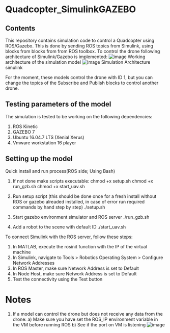 # Quadcopter_SimulinkGAZEBO

## Contents
This repository contains simulation code to control a Quadcopter using ROS/Gazebo. This is done by sending ROS topics from Simulink, using blocks from blocks from from ROS toolbox. To control the drone following architecture of Simulink/Gazebo is implemented:
![image](https://user-images.githubusercontent.com/37011467/122595736-8164e400-d086-11eb-9aad-922a00a58af5.png)
                                      Working architecture of the simulation model
![image](https://user-images.githubusercontent.com/37011467/122599110-6fd20b00-d08b-11eb-9bdf-a53271d75193.png)
                                                    Simulation Architecture simulink

For the moment, these models control the drone with ID 1, but you can change the topics of the Subscribe and Publish blocks to control another drone.
## Testing parameters of the model
The simulation is tested to be working on the following dependencies:
1) ROS Kinetic
2) GAZEBO 7 
3) Ubuntu 16.04.7 LTS (Xenial Xerus)
4) Vmware workstation 16 player

## Setting up the model
Quick install and run process(ROS side; Using Bash)
1) If not done make scripts executable: chmod +x setup.sh chmod +x run_gzb.sh chmod +x start_uav.sh

2) Run setup script (this should be done once for a fresh install without ROS or gazebo alreaded installed, in case of error run required commands by hand step by step) ./setup.sh

3) Start gazebo environment simulator and ROS server ./run_gzb.sh

4) Add a robot to the scene with default ID ./start_uav.sh

To connect Simulink with the ROS server, follow these steps:

1) In MATLAB, execute the rosinit function with the IP of the virtual machine
2) In Simulink, navigate to Tools > Robotics Operating System > Configure Network Addresses
3) In ROS Master, make sure Network Address is set to Default
4) In Node Host, make sure Network Address is set to Default
5) Test the connectivity using the Test button


# Notes 
1) If a model can control the drone but does not receive any data from the drone:
    a)  Make sure you have set the ROS_IP environment variable in the VM before running ROS
    b)  See if the port on VM is listening 
![image](https://user-images.githubusercontent.com/37011467/122598753-e1f62000-d08a-11eb-894b-cd233bbe00d8.png)
